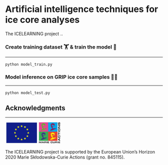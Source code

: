 # Artificial intelligence techniques for ice core analyses 

The ICELEARNING project ..

### Create training dataset 🏋️ & train the model 🤖
---
```
python model_train.py
```

### Model inference on GRIP ice core samples 🕵🏿
---
```
python model_test.py
```

## Acknowledgments
---
[<img aligh="right" alt="EU" src="img/logo_MSCA.png" height="70" />](https://marie-sklodowska-curie-actions.ec.europa.eu/)

The ICELEARNING project is supported by the European Union’s Horizon 2020 Marie Skłodowska-Curie Actions (grant no. 845115).
